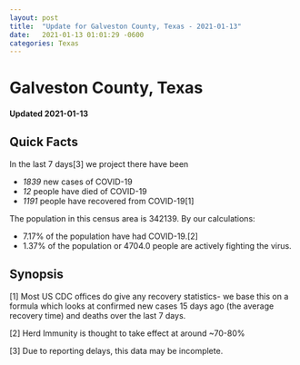 ```yaml
---
layout: post
title:  "Update for Galveston County, Texas - 2021-01-13"
date:   2021-01-13 01:01:29 -0600
categories: Texas
---
```


# Galveston County, Texas
#### Updated 2021-01-13

## Quick Facts

In the last 7 days[3] we project there have been
- *1839* new cases of COVID-19
- *12* people have died of COVID-19
- *1191* people have recovered from COVID-19[1]

The population in this census area is 342139. By our calculations:
- 7.17% of the population have had COVID-19.[2]
- 1.37% of the population or 4704.0 people are actively fighting the virus.

## Synopsis




[1] Most US CDC offices do give any recovery statistics- we base this on a formula which looks at confirmed new cases
15 days ago (the average recovery time) and deaths over the last 7 days.

[2] Herd Immunity is thought to take effect at around ~70-80%

[3] Due to reporting delays, this data may be incomplete.
 
    